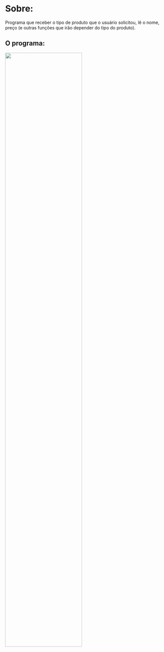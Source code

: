 # Sobre:
Programa que receber o tipo de produto que o usuário solicitou, lê o nome, preço (e outras funções que irão depender do tipo do produto).

## O programa:
<img src="https://github.com/oalleeN/Programa-de-Etiquetagem-de-Produtos/assets/125782386/964ec2f4-5545-437a-9e4d-e2d7f74d984c" width="70%" height="70%">

